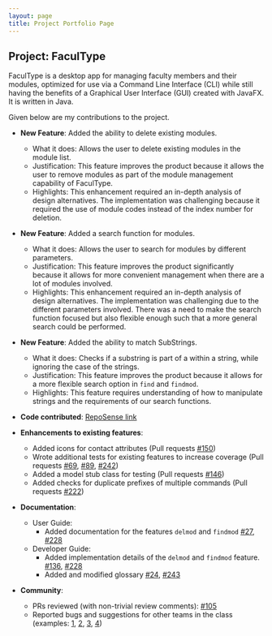 ```yaml
---
layout: page
title: Project Portfolio Page
---
```


## Project: FaculType

FaculType is a desktop app for managing faculty members and their modules, optimized for use via a Command Line Interface (CLI) while still having the benefits of a Graphical User Interface (GUI) created with JavaFX. It is written in Java. 

Given below are my contributions to the project.

* **New Feature**: Added the ability to delete existing modules.
  * What it does: Allows the user to delete existing modules in the module list.
  * Justification: This feature improves the product because it allows the user to remove modules as part of the module management capability of FaculType.
  * Highlights: This enhancement required an in-depth analysis of design alternatives. The implementation was challenging because it required the use of module codes instead of the index number for deletion.

* **New Feature**: Added a search function for modules.
  * What it does: Allows the user to search for modules by different parameters.
  * Justification: This feature improves the product significantly because it allows for more convenient management when there are a lot of modules involved.
  * Highlights: This enhancement required an in-depth analysis of design alternatives. The implementation was challenging due to the different parameters involved. There was a need to make the search function focused but also flexible enough such that a more general search could be performed.

* **New Feature**: Added the ability to match SubStrings.
  * What it does: Checks if a substring is part of a within a string, while ignoring the case of the strings.
  * Justification: This feature improves the product because it allows for a more flexible search option in `find` and `findmod`.
  * Highlights: This feature requires understanding of how to manipulate strings and the requirements of our search functions. 

* **Code contributed**: [RepoSense link](https://nus-cs2103-ay2021s1.github.io/tp-dashboard/#breakdown=true&search=&sort=groupTitle&sortWithin=title&since=2020-08-14&timeframe=commit&mergegroup=&groupSelect=groupByRepos&checkedFileTypes=docs~functional-code~test-code~other&tabOpen=true&tabType=zoom&zFR=false&zA=jzwoo&zR=AY2021S1-CS2103-T14-1%2Ftp%5Bmaster%5D&zACS=261.0693710993759&zS=2020-08-14&zFS=&zU=2020-11-08&zMG=false&zFTF=commit&zFGS=groupByRepos)

* **Enhancements to existing features**:
  * Added icons for contact attributes (Pull requests [\#150](https://github.com/AY2021S1-CS2103-T14-1/tp/pull/148))
  * Wrote additional tests for existing features to increase coverage (Pull requests [\#69](https://github.com/AY2021S1-CS2103-T14-1/tp/pull/69), [\#89](https://github.com/AY2021S1-CS2103-T14-1/tp/pull/89), [\#242](https://github.com/AY2021S1-CS2103-T14-1/tp/pull/242))
  * Added a model stub class for testing (Pull requests [\#146](https://github.com/AY2021S1-CS2103-T14-1/tp/pull/146))
  * Added checks for duplicate prefixes of multiple commands (Pull requests [\#222](https://github.com/AY2021S1-CS2103-T14-1/tp/pull/222))

* **Documentation**:
  * User Guide:
    * Added documentation for the features `delmod` and `findmod` [\#27](https://github.com/AY2021S1-CS2103-T14-1/tp/pull/27), [\#228](https://github.com/AY2021S1-CS2103-T14-1/tp/pull/228)
  * Developer Guide:
    * Added implementation details of the `delmod` and `findmod` feature. [\#136](https://github.com/AY2021S1-CS2103-T14-1/tp/pull/136), [\#228](https://github.com/AY2021S1-CS2103-T14-1/tp/pull/228)
    * Added and modified glossary [\#24](https://github.com/AY2021S1-CS2103-T14-1/tp/pull/24), [\#243](https://github.com/AY2021S1-CS2103-T14-1/tp/pull/243)

* **Community**:
  * PRs reviewed (with non-trivial review comments): [\#105](https://github.com/AY2021S1-CS2103-T14-1/tp/pull/105)
  * Reported bugs and suggestions for other teams in the class (examples: [1](https://github.com/jzwoo/ped/issues/1), [2](https://github.com/jzwoo/ped/issues/2), [3](https://github.com/jzwoo/ped/issues/3), [4](https://github.com/jzwoo/ped/issues/4))
